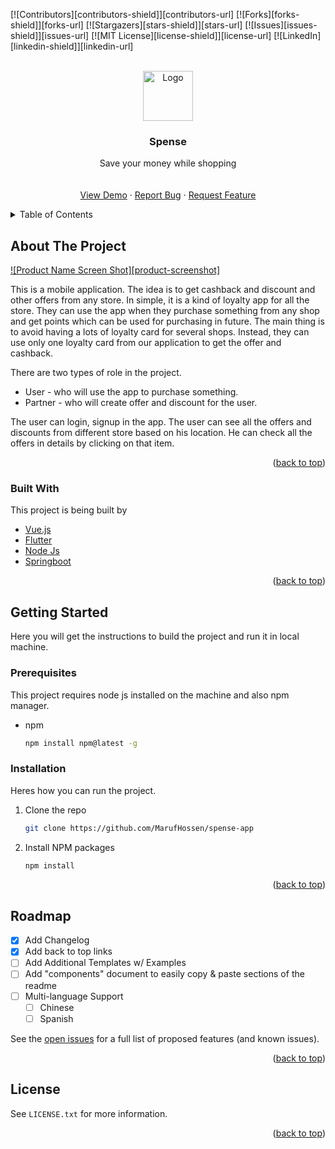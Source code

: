 <div id="top"></div>

[![Contributors][contributors-shield]][contributors-url]
[![Forks][forks-shield]][forks-url]
[![Stargazers][stars-shield]][stars-url]
[![Issues][issues-shield]][issues-url]
[![MIT License][license-shield]][license-url]
[![LinkedIn][linkedin-shield]][linkedin-url]

<!-- PROJECT LOGO -->
<br />
<div align="center">
  <a href="https://github.com/MarufHossen/spense-app">
    <img src="images/logo.png" alt="Logo" width="80" height="80">
  </a>

  <h3 align="center">Spense</h3>

  <p align="center">
    Save your money while shopping
    <br />
    <br />
    <br />
    <a href="#">View Demo</a>
    ·
    <a href="https://github.com/MarufHossen/spense-app/issues">Report Bug</a>
    ·
    <a href="https://github.com/MarufHossen/spense-app/issues">Request Feature</a>
  </p>
</div>

<!-- TABLE OF CONTENTS -->
<details>
  <summary>Table of Contents</summary>
  <ol>
    <li>
      <a href="#about-the-project">About The Project</a>
      <ul>
        <li><a href="#built-with">Built With</a></li>
      </ul>
    </li>
    <li>
      <a href="#getting-started">Getting Started</a>
      <ul>
        <li><a href="#prerequisites">Prerequisites</a></li>
        <li><a href="#installation">Installation</a></li>
      </ul>
    </li>
    <li><a href="#roadmap">Roadmap</a></li>
    <li><a href="#license">License</a></li>
  </ol>
</details>

<!-- ABOUT THE PROJECT -->

## About The Project

[![Product Name Screen Shot][product-screenshot]](https://example.com)

This is a mobile application. The idea is to get cashback and discount and other offers from any store. In simple, it is a kind of loyalty app for all the store. They can use the app when they purchase something from any shop and get points which can be used for purchasing in future. The main thing is to avoid having a lots of loyalty card for several shops. Instead, they can use only one loyalty card from our application to get the offer and cashback.

There are two types of role in the project.

- User - who will use the app to purchase something.
- Partner - who will create offer and discount for the user.

The user can login, signup in the app. The user can see all the offers and discounts from different store based on his location. He can check all the offers in details by clicking on that item.

<p align="right">(<a href="#top">back to top</a>)</p>

### Built With

This project is being built by

- [Vue.js](https://vuejs.org/)
- [Flutter](https://flutter.dev/)
- [Node Js](https://nodejs.org/)
- [Springboot](https://spring.io/)

<p align="right">(<a href="#top">back to top</a>)</p>

<!-- GETTING STARTED -->

## Getting Started

Here you will get the instructions to build the project and run it in local machine.

### Prerequisites

This project requires node js installed on the machine and also npm manager.

- npm
  ```sh
  npm install npm@latest -g
  ```

### Installation

Heres how you can run the project.

1. Clone the repo
   ```sh
   git clone https://github.com/MarufHossen/spense-app
   ```
2. Install NPM packages
   ```sh
   npm install
   ```

<p align="right">(<a href="#top">back to top</a>)</p>

<!-- ROADMAP -->

## Roadmap

- [x] Add Changelog
- [x] Add back to top links
- [ ] Add Additional Templates w/ Examples
- [ ] Add "components" document to easily copy & paste sections of the readme
- [ ] Multi-language Support
  - [ ] Chinese
  - [ ] Spanish

See the [open issues](https://github.com/MarufHossen/spense-app/issues) for a full list of proposed features (and known issues).

<p align="right">(<a href="#top">back to top</a>)</p>

<!-- LICENSE -->

## License

See `LICENSE.txt` for more information.

<p align="right">(<a href="#top">back to top</a>)</p>

<!-- CONTACT -->
